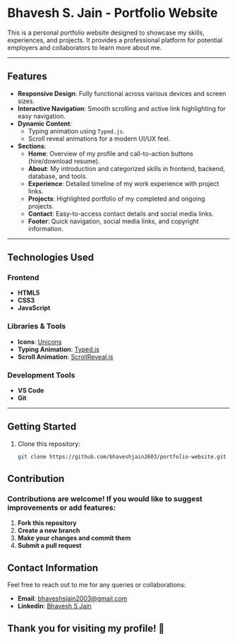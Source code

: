 # Bhavesh S. Jain - Portfolio Website

This is a personal portfolio website designed to showcase my skills, experiences, and projects. It provides a professional platform for potential employers and collaborators to learn more about me.

---

## Features
- **Responsive Design**: Fully functional across various devices and screen sizes.
- **Interactive Navigation**: Smooth scrolling and active link highlighting for easy navigation.
- **Dynamic Content**:
  - Typing animation using `Typed.js`.
  - Scroll reveal animations for a modern UI/UX feel.
- **Sections**:
  - **Home**: Overview of my profile and call-to-action buttons (hire/download resume).
  - **About**: My introduction and categorized skills in frontend, backend, database, and tools.
  - **Experience**: Detailed timeline of my work experience with project links.
  - **Projects**: Highlighted portfolio of my completed and ongoing projects.
  - **Contact**: Easy-to-access contact details and social media links.
  - **Footer**: Quick navigation, social media links, and copyright information.

---

## Technologies Used
### Frontend
- **HTML5**
- **CSS3**
- **JavaScript**

### Libraries & Tools
- **Icons**: [Unicons](https://iconscout.com/unicons)
- **Typing Animation**: [Typed.js](https://mattboldt.com/demos/typed-js/)
- **Scroll Animation**: [ScrollReveal.js](https://scrollrevealjs.org/)

### Development Tools
- **VS Code**
- **Git**

---

## Getting Started
1. Clone this repository:
   ```bash
   git clone https://github.com/bhaveshjain2603/portfolio-website.git

## Contribution
### Contributions are welcome! If you would like to suggest improvements or add features:
1. **Fork this repository**
2. **Create a new branch**
3. **Make your changes and commit them**
4. **Submit a pull request**

## Contact Information
Feel free to reach out to me for any queries or collaborations:
- **Email**: bhaveshsjain2003@gmail.com
- **Linkedin**: [Bhavesh S Jain](https://www.linkedin.com/in/bhavesh-s-jain-56a56a243/) 

## Thank you for visiting my profile! 🚀